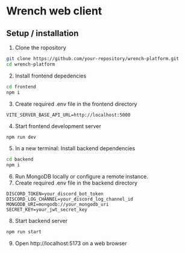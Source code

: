 # Wrench web client

## Setup / installation

1. Clone the ropository
  ```bash
  git clone https://github.com/your-repository/wrench-platform.git
  cd wrench-platform
  ```
2. Install frontend depedencies
  ```bash
  cd frontend
  npm i
  ```
3. Create required .env file in the frontend directory
  ```env
  VITE_SERVER_BASE_API_URL=http://localhost:5000
  ```
4. Start frontend development server
```bash
npm run dev
```
5. In a new terminal: Install backend dependencies
  ```bash
  cd backend
  npm i
  ```
6. Run MongoDB locally or configure a remote instance.
7. Create required .env file in the backend directory
  ```env
  DISCORD_TOKEN=your_discord_bot_token
  DISCORD_LOG_CHANNEL=your_discord_log_channel_id
  MONGODB_URI=mongodb://your_mongodb_uri
  SECRET_KEY=your_jwt_secret_key
  ```
8. Start backend server
  ```bash
  npm run start
  ```
9. Open http://localhost:5173 on a web browser